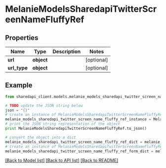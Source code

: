 # MelanieModelsSharedapiTwitterScreenNameFluffyRef


## Properties
Name | Type | Description | Notes
------------ | ------------- | ------------- | -------------
**url** | **object** |  | [optional] 
**url_type** | **object** |  | [optional] 

## Example

```python
from sharedapi_client.models.melanie_models_sharedapi_twitter_screen_name_fluffy_ref import MelanieModelsSharedapiTwitterScreenNameFluffyRef

# TODO update the JSON string below
json = "{}"
# create an instance of MelanieModelsSharedapiTwitterScreenNameFluffyRef from a JSON string
melanie_models_sharedapi_twitter_screen_name_fluffy_ref_instance = MelanieModelsSharedapiTwitterScreenNameFluffyRef.from_json(json)
# print the JSON string representation of the object
print MelanieModelsSharedapiTwitterScreenNameFluffyRef.to_json()

# convert the object into a dict
melanie_models_sharedapi_twitter_screen_name_fluffy_ref_dict = melanie_models_sharedapi_twitter_screen_name_fluffy_ref_instance.to_dict()
# create an instance of MelanieModelsSharedapiTwitterScreenNameFluffyRef from a dict
melanie_models_sharedapi_twitter_screen_name_fluffy_ref_form_dict = melanie_models_sharedapi_twitter_screen_name_fluffy_ref.from_dict(melanie_models_sharedapi_twitter_screen_name_fluffy_ref_dict)
```
[[Back to Model list]](../README.md#documentation-for-models) [[Back to API list]](../README.md#documentation-for-api-endpoints) [[Back to README]](../README.md)



